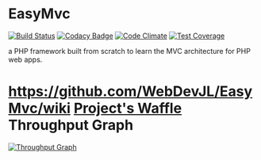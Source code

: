 EasyMvc 
=====================
[![Build Status](https://travis-ci.org/WebDevJL/EasyMvc.svg?branch=master)](https://travis-ci.org/WebDevJL/EasyMvc)
[![Codacy Badge](https://api.codacy.com/project/badge/grade/a9c5a146e7d549b9abb5ad64d474ac79)](https://www.codacy.com/app/webdev-jl/EasyMvc) 
[![Code Climate](https://codeclimate.com/github/WebDevJL/EasyMvc/badges/gpa.svg)](https://codeclimate.com/github/WebDevJL/EasyMvc)
[![Test Coverage](https://codeclimate.com/github/WebDevJL/EasyMvc/badges/coverage.svg)](https://codeclimate.com/github/WebDevJL/EasyMvc/coverage)

a PHP framework built from scratch to learn the MVC architecture for PHP web apps.

https://github.com/WebDevJL/EasyMvc/wiki
[Project's Waffle](https://waffle.io/WebDevJL/EasyMvc) Throughput Graph
=====================
[![Throughput Graph](https://graphs.waffle.io/WebDevJL/EasyMvc/throughput.svg)](https://waffle.io/WebDevJL/EasyMvc/metrics)
